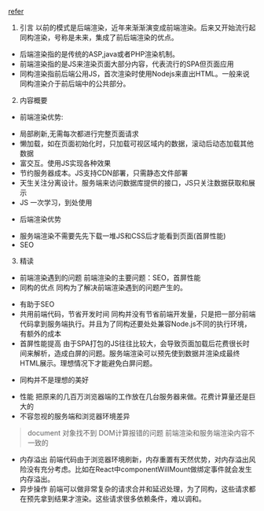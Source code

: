 [refer](https://github.com/dt-fe/weekly/blob/master/03.%E7%B2%BE%E8%AF%BB%E5%89%8D%E5%90%8E%E7%AB%AF%E6%B8%B2%E6%9F%93%E4%B9%8B%E4%BA%89.md
)

1. 引言
以前的模式是后端渲染，近年来渐渐演变成前端渲染。后来又开始流行起同构渲染，号称是未来，集成了前后端渲染的优点。
- 后端渲染指的是传统的ASP,java或者PHP渲染机制。
- 前端渲染指的是JS来渲染页面大部分内容，代表流行的SPA但页面应用
- 同构渲染指前后端公用JS，首次渲染时使用Nodejs来直出HTML。一般来说同构渲染介于前后端中的公共部分。
2. 内容概要
- 前端渲染优势:
* 局部刷新,无需每次都进行完整页面请求
* 懒加载，如在页面初始化时，只加载可视区域内的数据，滚动后动态加载其他数据
* 富交互。使用JS实现各种效果
* 节约服务器成本。JS支持CDN部署，只需静态文件部署
* 天生关注分离设计。服务端来访问数据库提供的接口，JS只关注数据获取和展示
* JS 一次学习，到处使用

- 后端渲染优势
* 服务端渲染不需要先先下载一堆JS和CSS后才能看到页面(首屏性能)
* SEO

3. 精读
- 前端渲染遇到的问题
前端渲染的主要问题：SEO，首屏性能
- 同构的优点
同构为了解决前端渲染遇到的问题产生的。
* 有助于SEO
* 共用前端代码，节省开发时间
同构并没有节省前端开发量，只是把一部分前端代码拿到服务端执行。并且为了同构还要处处兼容Node.js不同的执行环境，有额外的成本
* 首屏性能提高
由于SPA打包的JS往往比较大，会导致页面加载后花费很长时间来解析，造成白屏的问题。服务端渲染可以预先使到数据并渲染成最终HTML展示。理想情况下才能避免白屏问题。

- 同构并不是理想的美好
* 性能
把原来的几百万浏览器端的工作放在几台服务器来做。花费计算量还是巨大的
* 不容忽视的服务端和浏览器环境差异
> document 对象找不到
> DOM计算报错的问题
> 前端渲染和服务端渲染内容不一致的
* 内存溢出
前端代码由于浏览器环境刷新，内存重置有天然优势，对内存溢出风险没有充分考虑。比如在React中componentWillMount做绑定事件就会发生内存溢出。
* 异步操作
前端可以做非常复杂的请求合并和延迟处理，为了同构，这些请求都在预先拿到结果才渲染。这些请求很多依赖条件，难以调和。



